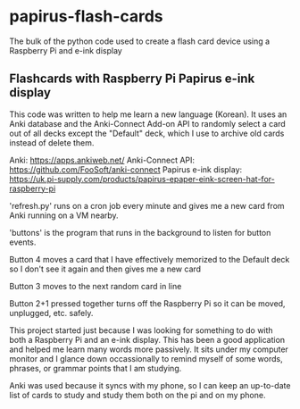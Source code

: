 # papirus-flash-cards
The bulk of the python code used to create a flash card device using a Raspberry Pi and e-ink display


## Flashcards with Raspberry Pi Papirus e-ink display
This code was written to help me learn a new language (Korean). It uses an Anki database and the Anki-Connect Add-on API to randomly select a card out of all decks except the "Default" deck, which I use to archive old cards instead of delete them.

Anki: https://apps.ankiweb.net/
Anki-Connect API: https://github.com/FooSoft/anki-connect
Papirus e-ink display: https://uk.pi-supply.com/products/papirus-epaper-eink-screen-hat-for-raspberry-pi

'refresh.py' runs on a cron job every minute and gives me a new card from Anki running on a VM nearby.

'buttons' is the program that runs in the background to listen for button events.

Button 4 moves a card that I have effectively memorized to the Default deck so I don't see it again and then gives me a new card

Button 3 moves to the next random card in line

Button 2+1 pressed together turns off the Raspberry Pi so it can be moved, unplugged, etc. safely.

This project started just because I was looking for something to do with both a Raspberry Pi and an e-ink display. This has been a good application and helped me learn many words more passively. It sits under my computer monitor and I glance down occassionally to remind myself of some words, phrases, or grammar points that I am studying.

Anki was used because it syncs with my phone, so I can keep an up-to-date list of cards to study and study them both on the pi and on my phone.